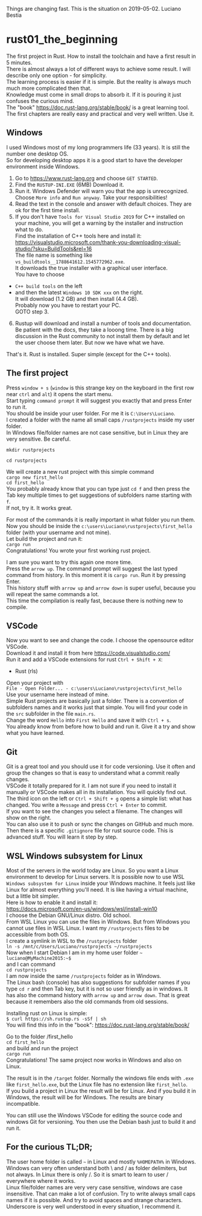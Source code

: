 Things are changing fast. This is the situation on 2019-05-02. Luciano Bestia  
# rust01_the_beginning  
The first project in Rust. How to install the toolchain and have a first result in 5 minutes.  
There is almost always a lot of different ways to achieve some result. I will describe only one option - for simplicity.  
The learning process is easier if it is simple. But the reality is always much much more complicated then that.  
Knowledge must come in small drops to absorb it. If it is pouring it just confuses the curious mind.  
The "book" https://doc.rust-lang.org/stable/book/ is a great learning tool. The first chapters are really easy and practical and very well written. Use it.   
## Windows  
I used Windows most of my long programmers life (33 years). It is still the number one desktop OS.  
So for developing desktop apps it is a good start to have the developer environment inside Windows.  
1. Go to https://www.rust-lang.org and choose `GET STARTED`.  
2. Find the `RUSTUP-INI.EXE` (6MB) Download it.  
3. Run it. Windows Defender will warn you that the app is unrecognized. Choose `More info` and `Run anyway`. Take your responsibilities!  
4. Read the text in the console and answer with default choices. They are ok for the first time install.  
5. If you don't have `Tools for Visual Studio 2019` for C++ installed on your machine, you will get a warning by the installer and instruction what to do.  
Find the installation of C++ tools here and install it:  
https://visualstudio.microsoft.com/thank-you-downloading-visual-studio/?sku=BuildTools&rel=16  
The file name is something like `vs_buildtools__1788641612.1545772962.exe`.  
It downloads the true installer with a graphical user interface.  
You have to choose 
- `C++ build tools` on the left 
- and then the latest `Windows 10 SDK xxx` on the right.  
It will download (1.2 GB) and then install (4.4 GB).  
Probably now you have to restart your PC.  
GOTO step 3.  
6. Rustup will download and install a number of tools and documentation. Be patient with the docs, they take a looong time. There is a big discussion in the Rust community to not install them by default and let the user choose them later. But now we have what we have.  
  
That's it. Rust is installed. Super simple (except for the C++ tools).  
  
## The first project  
Press `window + s` (`window` is this strange key on the keyboard in the first row near `ctrl` and `alt`) it opens the start menu.  
Start typing `command prompt` it will suggest you exactly that and press Enter to run it.  
You should be inside your user folder. For me it is `C:\Users\Luciano`.  
I created a folder with the name all small caps `/rustprojects` inside my user folder.  
In Windows file/folder names are not case sensitive, but in Linux they are very sensitive. Be careful.  
```
mkdir rustprojects
```  
```
cd rustprojects
```  
We will create a new rust project with this simple command  
```cargo new first_hello```  
`cd first_hello`  
You probably already know that you can type just `cd f` and then press the Tab key multiple times to get suggestions of subfolders name starting with `f`.  
If not, try it. It works great.  
  
For most of the commands it is really important in what folder you run them. Now you should be inside the `c:\users\Luciano\rustprojects\first_hello` folder (with your username and not mine).  
Let build the project and run it:  
`cargo run`  
Congratulations! You wrote your first working rust project.  
  
I am sure you want to try this again one more time.  
Press the `arrow up`. The command prompt will suggest the last typed command from history. In this moment it is `cargo run`. Run it by pressing Enter.  
This history stuff with `arrow up` and `arrow down` is super useful, because you will repeat the same commands a lot.  
This time the compilation is really fast, because there is nothing new to compile.  
## VSCode
Now you want to see and change the code. I choose the opensource editor VSCode.  
Download it and install it from here https://code.visualstudio.com/  
Run it and add a VSCode extensions for rust `Ctrl + Shift + X`:
- Rust (rls)
  
Open your project with  
`File - Open Folder... - c:\users\Luciano\rustprojects\first_hello`  
Use your username here instead of mine.  
Simple Rust projects are basically just a folder. There is a convention of subfolders names and it works just that simple. You will find your code in the `src` subfolder in the file `main.rs`.  
Change the word `Hello` into `First Hello` and save it with `Ctrl + s`.  
You already know from before how to build and run it. Give it a try and show what you have learned.  
## Git
Git is a great tool and you should use it for code versioning. Use it often and group the changes so that is easy to understand what a commit really changes.  
VSCode it totally prepared for it. I am not sure if you need to install it manually or VSCode makes all in its installation. You will quickly find out.  
The third icon on the left or `Ctrl + Shift + g` opens a simple list: what has changed. You write a `Message` and press `Ctrl + Enter` to commit.  
If you want to see the changes you select a filename. The changes will show on the right.  
You can also use it to push or sync the changes on GitHub and much more. Then there is a specific `.gitignore` file for rust source code. This is advanced stuff. You will learn it step by step.  

## WSL Windows subsystem for Linux
Most of the servers in the world today are Linux. So you want a Linux environment to develop for Linux servers. It is possible now to use WSL `Windows subsystem for Linux` inside your Windows machine. It feels just like Linux for almost everything you'll need. It is like having a virtual machine, but a little bit simpler.  
Here is how to enable it and install it:  
https://docs.microsoft.com/en-us/windows/wsl/install-win10  
I choose the Debian GNU/Linux distro. Old school.  
From WSL Linux you can use the files in Windows. But from Windows you cannot use files in WSL Linux. I want my `/rustprojects` files to be accessible from both OS.  
I create a symlink in WSL to the `/rustprojects` folder  
`ln -s /mnt/c/Users/Luciano/rustprojects ~/rustprojects`  
Now when I start Debian I am in my home user folder `~`  
`luciano@MyMachine2015:~$`  
and I can command  
`cd rustprojects`  
I am now inside the same `/rustprojects` folder as in Windows.  
The Linux bash (console) has also suggestions for subfolder names if you type `cd r` and then Tab key, but it is not so user friendly as in windows. It has also the command history with `arrow up` and `arrow down`. That is great because it remembers also the old commands from old sessions.  
  
Installing rust on Linux is simple:  
`$ curl https://sh.rustup.rs -sSf | sh`  
You will find this info in the "book": https://doc.rust-lang.org/stable/book/  
  
Go to the folder /first_hello  
`cd first_hello`  
and build and run the project  
`cargo run`  
Congratulations! The same project now works in Windows and also on Linux.  
  
The result is in the `/target` folder. Normally the windows file ends with `.exe` like `first_hello.exe`, but the Linux file has no extension like `first_hello`.  
If you build a project in Linux the result will be for Linux. And if you build it in Windows, the result will be for Windows. The results are binary incompatible.  
  
You can still use the Windows VSCode for editing the source code and windows Git for versioning. You then use the Debian bash just to build it and run it.  
## For the curious TL;DR;  
The user home folder is called `~` in Linux and mostly `%HOMEPATH%` in Windows.  
Windows can very often understand both \ and / as folder delimiters, but not always. In Linux there is only /. So it is smart to learn to user / everywhere where it works.  
Linux file/folder names are very very case sensitive, windows are case insensitive. That can make a lot of confusion. Try to write always small caps names if it is possible. And try to avoid spaces and strange characters. Underscore is very well understood in every situation, I recommend it.  
  

